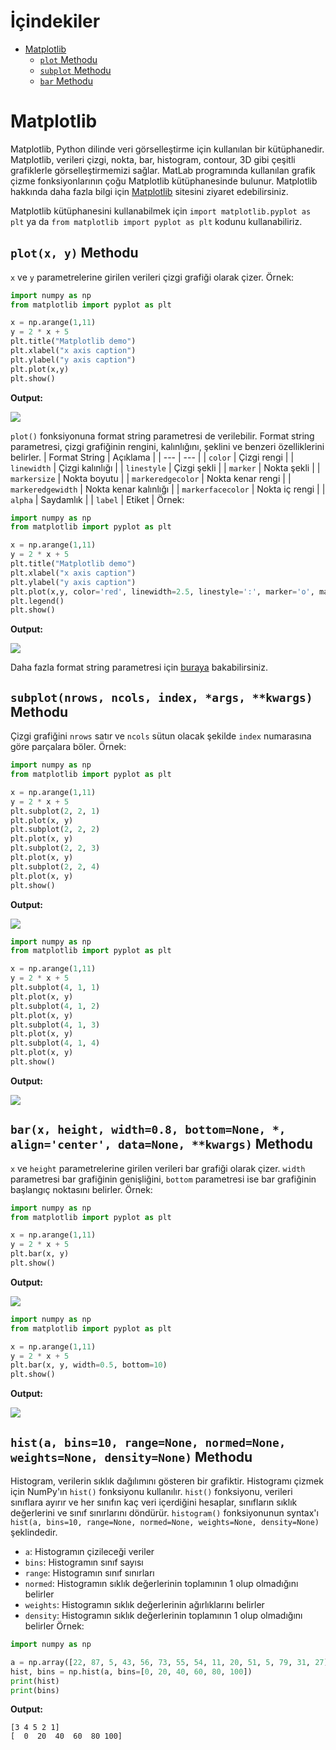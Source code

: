 # İçindekiler

- [Matplotlib](#1)
  - [`plot` Methodu](#1.1)
  - [`subplot` Methodu](#1.2)
  - [`bar` Methodu](#1.3)

<h1 id="1">Matplotlib</h1>

Matplotlib, Python dilinde veri görselleştirme için kullanılan bir kütüphanedir. Matplotlib, verileri çizgi, nokta, bar, histogram, contour, 3D gibi çeşitli grafiklerle görselleştirmemizi sağlar. MatLab programında kullanılan grafik çizme fonksiyonlarının çoğu Matplotlib kütüphanesinde bulunur. Matplotlib hakkında daha fazla bilgi için [Matplotlib](https://matplotlib.org/) sitesini ziyaret edebilirsiniz.

Matplotlib kütüphanesini kullanabilmek için `import matplotlib.pyplot as plt` ya da `from matplotlib import pyplot as plt` kodunu kullanabiliriz.

<h2 id="1.1"><code>plot(x, y)</code> Methodu</h2>

`x` ve `y` parametrelerine girilen verileri çizgi grafiği olarak çizer. Örnek:
  ```py
  import numpy as np 
  from matplotlib import pyplot as plt 

  x = np.arange(1,11) 
  y = 2 * x + 5 
  plt.title("Matplotlib demo") 
  plt.xlabel("x axis caption") 
  plt.ylabel("y axis caption") 
  plt.plot(x,y) 
  plt.show()
  ```
  **Output:**

  ![](./pics/2.png)

  `plot()` fonksiyonuna format string parametresi de verilebilir. Format string parametresi, çizgi grafiğinin rengini, kalınlığını, şeklini ve benzeri özelliklerini belirler.
  | Format String | Açıklama |
  | --- | --- |
  | `color` | Çizgi rengi |
  | `linewidth` | Çizgi kalınlığı |
  | `linestyle` | Çizgi şekli |
  | `marker` | Nokta şekli |
  | `markersize` | Nokta boyutu |
  | `markeredgecolor` | Nokta kenar rengi |
  | `markeredgewidth` | Nokta kenar kalınlığı |
  | `markerfacecolor` | Nokta iç rengi |
  | `alpha` | Saydamlık |
  | `label` | Etiket |
  Örnek:
  ```py
  import numpy as np
  from matplotlib import pyplot as plt

  x = np.arange(1,11)
  y = 2 * x + 5
  plt.title("Matplotlib demo")
  plt.xlabel("x axis caption")
  plt.ylabel("y axis caption")
  plt.plot(x,y, color='red', linewidth=2.5, linestyle=':', marker='o', markersize=10, markeredgecolor='blue', markeredgewidth=3, markerfacecolor='green', alpha=0.5, label='line')
  plt.legend()
  plt.show()
  ```
  **Output:**

  ![](./pics/3.png)

  Daha fazla format string parametresi için [buraya](https://matplotlib.org/stable/api/_as_gen/matplotlib.pyplot.plot.html) bakabilirsiniz.

<h2 id="1.2"><code>subplot(nrows, ncols, index, *args, **kwargs)</code> Methodu</h2>

Çizgi grafiğini `nrows` satır ve `ncols` sütun olacak şekilde `index` numarasına göre parçalara böler. Örnek:
  ```py
  import numpy as np
  from matplotlib import pyplot as plt

  x = np.arange(1,11)
  y = 2 * x + 5
  plt.subplot(2, 2, 1)
  plt.plot(x, y)
  plt.subplot(2, 2, 2)
  plt.plot(x, y)
  plt.subplot(2, 2, 3)
  plt.plot(x, y)
  plt.subplot(2, 2, 4)
  plt.plot(x, y)
  plt.show()
  ```
  **Output:**

  ![](./pics/4.png)
  
  ```py
  import numpy as np
  from matplotlib import pyplot as plt

  x = np.arange(1,11)
  y = 2 * x + 5
  plt.subplot(4, 1, 1)
  plt.plot(x, y)
  plt.subplot(4, 1, 2)
  plt.plot(x, y)
  plt.subplot(4, 1, 3)
  plt.plot(x, y)
  plt.subplot(4, 1, 4)
  plt.plot(x, y)
  plt.show()
  ```
  **Output:**

  ![](./pics/5.png)

<h2 id="1.3"><code>bar(x, height, width=0.8, bottom=None, *, align='center', data=None, **kwargs)</code> Methodu</h2>

`x` ve `height` parametrelerine girilen verileri bar grafiği olarak çizer. `width` parametresi bar grafiğinin genişliğini, `bottom` parametresi ise bar grafiğinin başlangıç noktasını belirler. Örnek:
  ```py
  import numpy as np
  from matplotlib import pyplot as plt

  x = np.arange(1,11)
  y = 2 * x + 5
  plt.bar(x, y)
  plt.show()
  ```
  **Output:**

  ![](./pics/6.png)

  ```py
  import numpy as np
  from matplotlib import pyplot as plt

  x = np.arange(1,11)
  y = 2 * x + 5
  plt.bar(x, y, width=0.5, bottom=10)
  plt.show()
  ```
  **Output:**

  ![](./pics/7.png)

<h2 id="1.4"><code>hist(a, bins=10, range=None, normed=None, weights=None, density=None)</code> Methodu</h2>

Histogram, verilerin sıklık dağılımını gösteren bir grafiktir. Histogramı çizmek için NumPy'ın `hist()` fonksiyonu kullanılır. `hist()` fonksiyonu, verileri sınıflara ayırır ve her sınıfın kaç veri içerdiğini hesaplar, sınıfların sıklık değerlerini ve sınıf sınırlarını döndürür. `histogram()` fonksiyonunun syntax'ı `hist(a, bins=10, range=None, normed=None, weights=None, density=None)` şeklindedir.
- `a`: Histogramın çizileceği veriler
- `bins`: Histogramın sınıf sayısı
- `range`: Histogramın sınıf sınırları
- `normed`: Histogramın sıklık değerlerinin toplamının 1 olup olmadığını belirler
- `weights`: Histogramın sıklık değerlerinin ağırlıklarını belirler
- `density`: Histogramın sıklık değerlerinin toplamının 1 olup olmadığını belirler
Örnek:
```py
import numpy as np

a = np.array([22, 87, 5, 43, 56, 73, 55, 54, 11, 20, 51, 5, 79, 31, 27])
hist, bins = np.hist(a, bins=[0, 20, 40, 60, 80, 100])
print(hist)
print(bins)
```
**Output:**
```
[3 4 5 2 1]
[  0  20  40  60  80 100]
```